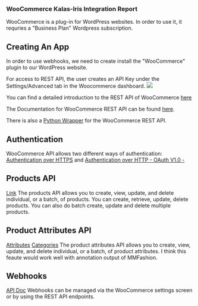 ### WooCommerce Kalas-Iris Integration Report 

WooCommerce is a plug-in for WordPress websites. In order to use it, it requries a "Business Plan" Wordpress subscription.

## Creating An App
In order to use webhooks, we need to create install the "WooCommerce" plugin to our WordPress website. 

For access to REST API, the user creates an API Key under the Settings/Advanced tab in the Woocommerce dashboard. 
![](https://media.giphy.com/media/NlUEHiu9QamCdOEGJj/giphy.gif)

You can find a detailed introduction to the REST API of WooCommerce [here](https://docs.woocommerce.com/document/woocommerce-rest-api/)

The Documentation for WooCommerce REST API can be found [here](https://woocommerce.github.io/woocommerce-rest-api-docs/#introduction).

There is also a [Python Wrapper](https://pypi.org/project/WooCommerce/) for the WooCommerce REST API.

## Authentication 
WooCommerce API allows two different ways of authentication: [Authentication over HTTPS](https://woocommerce.github.io/woocommerce-rest-api-docs/?python#authentication-over-https) 
and [Authentication over HTTP - OAuth V1.0 -](https://woocommerce.github.io/woocommerce-rest-api-docs/?python#authentication-over-http)

## Products API 
[Link](https://woocommerce.github.io/woocommerce-rest-api-docs/?python#products)
The products API allows you to create, view, update, and delete individual, or a batch, of products.
You can create, retrieve, update, delete products. You can also do batch create, update and delete multiple products. 

## Product Attributes API
[Attributes](https://woocommerce.github.io/woocommerce-rest-api-docs/?python#product-attributes)
[Categories](https://woocommerce.github.io/woocommerce-rest-api-docs/?python#product-category-properties)
The product attributes API allows you to create, view, update, and delete individual, or a batch, of product attributes. 
I think this feaute would work well with annotation output of MMFashion. 

## Webhooks
[API Doc](https://woocommerce.github.io/woocommerce-rest-api-docs/?python#webhooks)
Webhooks can be managed via the WooCommerce settings screen or by using the REST API endpoints.




 
